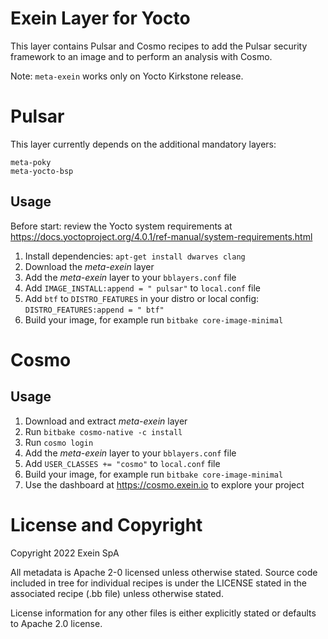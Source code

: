 # Exein Layer for Yocto
This layer contains Pulsar and Cosmo recipes to add the Pulsar security framework to an image and to perform an analysis with Cosmo.

Note: `meta-exein` works only on Yocto Kirkstone release.


# Pulsar
This layer currently depends on the additional mandatory layers:

```
meta-poky
meta-yocto-bsp
```

## Usage
Before start: review the Yocto system requirements at 
https://docs.yoctoproject.org/4.0.1/ref-manual/system-requirements.html

1. Install dependencies: `apt-get install dwarves clang`
2. Download the *meta-exein* layer
2. Add the *meta-exein* layer to your `bblayers.conf` file
3. Add `IMAGE_INSTALL:append = " pulsar"` to `local.conf` file
4. Add `btf` to `DISTRO_FEATURES` in your distro or local config: `DISTRO_FEATURES:append = " btf"`
6. Build your image, for example run `bitbake core-image-minimal`


# Cosmo

## Usage

1. Download and extract *meta-exein* layer
2. Run `bitbake cosmo-native -c install`
2. Run `cosmo login`
3. Add the *meta-exein* layer to your `bblayers.conf` file
4. Add `USER_CLASSES += "cosmo"` to `local.conf` file
5. Build your image, for example run `bitbake core-image-minimal`
6. Use the dashboard at https://cosmo.exein.io to explore your project


# License and Copyright
Copyright 2022 Exein SpA

All metadata is Apache 2-0 licensed unless otherwise stated. Source code included in tree for individual recipes is under the LICENSE stated in the associated recipe (.bb file) unless otherwise stated.

License information for any other files is either explicitly stated or defaults to Apache 2.0 license.